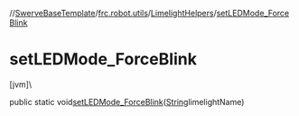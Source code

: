 //[SwerveBaseTemplate](../../../index.md)/[frc.robot.utils](../index.md)/[LimelightHelpers](index.md)/[setLEDMode_ForceBlink](set-l-e-d-mode_-force-blink.md)

# setLEDMode_ForceBlink

[jvm]\

public static void[setLEDMode_ForceBlink](set-l-e-d-mode_-force-blink.md)([String](https://docs.oracle.com/javase/8/docs/api/java/lang/String.html)limelightName)
